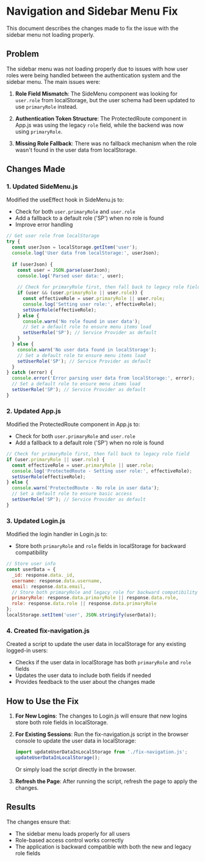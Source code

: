 # Navigation and Sidebar Menu Fix

This document describes the changes made to fix the issue with the sidebar menu not loading properly.

## Problem

The sidebar menu was not loading properly due to issues with how user roles were being handled between the authentication system and the sidebar menu. The main issues were:

1. **Role Field Mismatch**: The SideMenu component was looking for `user.role` from localStorage, but the user schema had been updated to use `primaryRole` instead.

2. **Authentication Token Structure**: The ProtectedRoute component in App.js was using the legacy `role` field, while the backend was now using `primaryRole`.

3. **Missing Role Fallback**: There was no fallback mechanism when the role wasn't found in the user data from localStorage.

## Changes Made

### 1. Updated SideMenu.js

Modified the useEffect hook in SideMenu.js to:
- Check for both `user.primaryRole` and `user.role`
- Add a fallback to a default role ('SP') when no role is found
- Improve error handling

```javascript
// Get user role from localStorage
try {
  const userJson = localStorage.getItem('user');
  console.log('User data from localStorage:', userJson);
  
  if (userJson) {
    const user = JSON.parse(userJson);
    console.log('Parsed user data:', user);
    
    // Check for primaryRole first, then fall back to legacy role field
    if (user && (user.primaryRole || user.role)) {
      const effectiveRole = user.primaryRole || user.role;
      console.log('Setting user role:', effectiveRole);
      setUserRole(effectiveRole);
    } else {
      console.warn('No role found in user data');
      // Set a default role to ensure menu items load
      setUserRole('SP'); // Service Provider as default
    }
  } else {
    console.warn('No user data found in localStorage');
    // Set a default role to ensure menu items load
    setUserRole('SP'); // Service Provider as default
  }
} catch (error) {
  console.error('Error parsing user data from localStorage:', error);
  // Set a default role to ensure menu items load
  setUserRole('SP'); // Service Provider as default
}
```

### 2. Updated App.js

Modified the ProtectedRoute component in App.js to:
- Check for both `user.primaryRole` and `user.role`
- Add a fallback to a default role ('SP') when no role is found

```javascript
// Check for primaryRole first, then fall back to legacy role field
if (user.primaryRole || user.role) {
  const effectiveRole = user.primaryRole || user.role;
  console.log('ProtectedRoute - Setting user role:', effectiveRole);
  setUserRole(effectiveRole);
} else {
  console.warn('ProtectedRoute - No role in user data');
  // Set a default role to ensure basic access
  setUserRole('SP'); // Service Provider as default
}
```

### 3. Updated Login.js

Modified the login handler in Login.js to:
- Store both `primaryRole` and `role` fields in localStorage for backward compatibility

```javascript
// Store user info
const userData = {
  _id: response.data._id,
  username: response.data.username,
  email: response.data.email,
  // Store both primaryRole and legacy role for backward compatibility
  primaryRole: response.data.primaryRole || response.data.role,
  role: response.data.role || response.data.primaryRole
};
localStorage.setItem('user', JSON.stringify(userData));
```

### 4. Created fix-navigation.js

Created a script to update the user data in localStorage for any existing logged-in users:
- Checks if the user data in localStorage has both `primaryRole` and `role` fields
- Updates the user data to include both fields if needed
- Provides feedback to the user about the changes made

## How to Use the Fix

1. **For New Logins**: The changes to Login.js will ensure that new logins store both role fields in localStorage.

2. **For Existing Sessions**: Run the fix-navigation.js script in the browser console to update the user data in localStorage:
   ```javascript
   import updateUserDataInLocalStorage from './fix-navigation.js';
   updateUserDataInLocalStorage();
   ```
   Or simply load the script directly in the browser.

3. **Refresh the Page**: After running the script, refresh the page to apply the changes.

## Results

The changes ensure that:
- The sidebar menu loads properly for all users
- Role-based access control works correctly
- The application is backward compatible with both the new and legacy role fields
